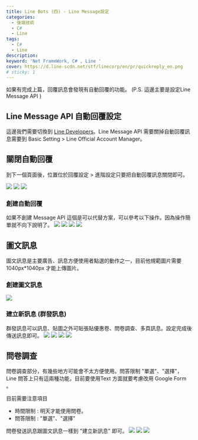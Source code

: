 ```yaml
---
title: Line Bots (四) - Line Message設定
categories: 
  - 後端技術
  - C#
  - Line
tags: 
  - C#
  - Line
description:
keyword: 'Net FrameWork, C# , Line '
cover: https://d.line-scdn.net/stf/linecorp/en/pr/quickreply_en.png
# sticky: 1
---
```

如果有完成上篇，回覆訊息會發現有自動回覆的功能。
(P.S. 這邊主要是設定Line Message API )

## Line Message API 自動回覆設定
這邊我們需要切換到 [Line Developers](https://developers.line.biz/en/)。Line Message API 需要關掉自動回覆訊息需要到 Basic Setting > Line Official Account Manager。

## 關閉自動回覆
到下一個頁面後，位置位於回覆設定 > 進階設定只要把自動回覆訊息關閉即可。

![](/img/dotnet/Line/Snipaste_2022-09-11_12-20-34.png)
![](/img/dotnet/Line/Snipaste_2022-09-11_12-20-14.png)
![](/img/dotnet/Line/Snipaste_2022-09-11_12-21-06.png)


### 創建自動回覆
如果不創建 Message API 這個是可以代替方案，可以參考以下操作。因為操作簡單就不向下說明了。
![](/img/dotnet/Line/Snipaste_2022-09-11_14-35-08.png)
![](/img/dotnet/Line/Snipaste_2022-09-11_14-37-49.png)
![](/img/dotnet/Line/Snipaste_2022-09-11_14-38-11.png)
![](/img/dotnet/Line/Snipaste_2022-09-11_14-45-47.png)



## 圖文訊息
圖文訊息是主要廣告、訊息方便使用者點選的動作之一，目前他規範圖片需要1040px*1040px 才能上傳圖片。
### 創建圖文訊息
![](/img/dotnet/Line/Snipaste_2022-09-11_15-20-19.png)
### 建立新訊息 (群發訊息)
群發訊息可以訊息、貼圖之外可貼張貼優惠卷、問卷調查、多頁訊息。設定完成後傳送訊息即可。
![](/img/dotnet/Line/Snipaste_2022-09-11_15-20-53.png)
![](/img/dotnet/Line/Snipaste_2022-09-11_15-21-19.png)
![](/img/dotnet/Line/Snipaste_2022-09-11_15-21-31.png)
![](/img/dotnet/Line/Snipaste_2022-09-11_15-22-02.png)

## 問卷調查
問卷調查部分，有幾些地方可能會不太方便使用。問答限制 "單選"、"選擇"，Line 問答上只有這兩種功能，目前要使用Text 方面就要考慮改用 Google Form 。

目前需要注意項目
- 時間限制 : 明天才能使用問卷。
- 問答限制 : "單選"、"選擇"

問卷發送訊息跟圖文訊息一樣到 "建立新訊息" 即可。
![](/img/dotnet/Line/Snipaste_2022-09-11_15-52-57.png)
![](/img/dotnet/Line/Snipaste_2022-09-11_15-53-23.png)
![](/img/dotnet/Line/Snipaste_2022-09-11_15-53-32.png)
